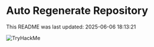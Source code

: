 # Auto Regenerate Repository

This README was last updated: 2025-06-06 18:13:21

 ![TryHackMe](https://tryhackme.com/badge/533634)